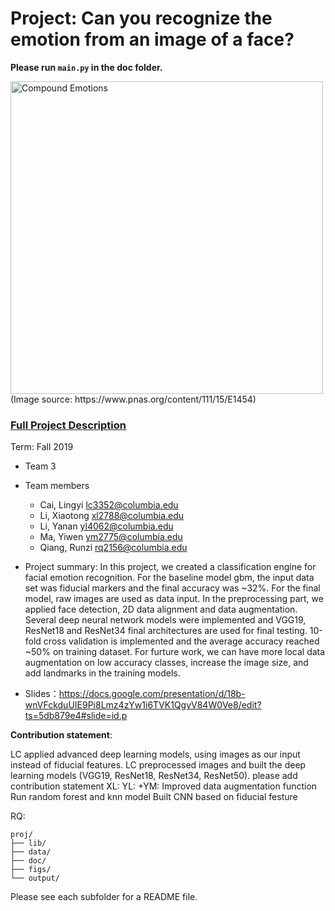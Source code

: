 # Project: Can you recognize the emotion from an image of a face? 

**Please run `main.py` in the doc folder. <br>**


<img src="figs/CE.jpg" alt="Compound Emotions" width="500"/>
(Image source: https://www.pnas.org/content/111/15/E1454)

### [Full Project Description](doc/project3_desc.md)

Term: Fall 2019

+ Team 3
+ Team members
	+ Cai, Lingyi lc3352@columbia.edu
	+ Li, Xiaotong xl2788@columbia.edu
	+ Li, Yanan yl4062@columbia.edu
	+ Ma, Yiwen ym2775@columbia.edu
	+ Qiang, Runzi rq2156@columbia.edu

+ Project summary: In this project, we created a classification engine for facial emotion recognition. For the baseline model gbm, the input data set was fiducial markers and the final accuracy was ~32%. For the final model, raw images are used as data input. In the preprocessing part, we applied face detection, 2D data alignment and data augmentation. Several deep neural network models were implemented and VGG19, ResNet18 and ResNet34 final architectures are used for final testing. 10-fold cross validation is implemented and the average accuracy reached ~50% on training dataset. For furture work, we can have more local data augmentation on low accuracy classes, increase the image size, and add landmarks in the training models.

+ Slides：https://docs.google.com/presentation/d/18b-wnVFckduUIE9Pi8Lmz4zYw1i6TVK1QgyV84W0Ve8/edit?ts=5db879e4#slide=id.p
	
**Contribution statement**: 

LC applied advanced deep learning models, using images as our input instead of fiducial features. LC preprocessed images and built the deep learning models (VGG19, ResNet18, ResNet34, ResNet50).
please add contribution statement
XL:
YL:
+YM:
Improved data augmentation function
Run random forest and knn model
Built CNN based on fiducial festure

RQ:


```
proj/
├── lib/
├── data/
├── doc/
├── figs/
└── output/
```

Please see each subfolder for a README file.
